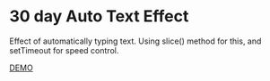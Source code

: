 # 30 day Auto Text Effect

Effect of automatically typing text. Using slice() method for this, and setTimeout for speed control.

[DEMO](https://voloshin-sergei.github.io/50_days/30_day%20Auto%20text%20effect/)
